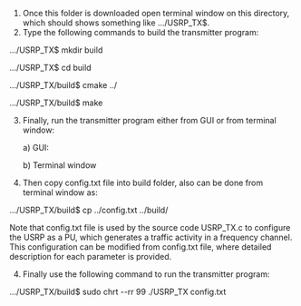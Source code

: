 1) Once this folder is downloaded open terminal window on this directory, which should shows something like .../USRP_TX$.
2) Type the following commands to build the transmitter program:

.../USRP_TX$ mkdir build

.../USRP_TX$ cd build

.../USRP_TX/build$ cmake ../

.../USRP_TX/build$ make

3) Finally, run the transmitter program either from GUI or from terminal window:

     a) GUI:
  

     b) Terminal window

5) Then copy config.txt file into build folder, also can be done from terminal window as:

.../USRP_TX/build$ cp ../config.txt ../build/

Note that config.txt file is used by the source code USRP_TX.c to configure the USRP as a PU, which generates a traffic activity in a frequency channel.
This configuration can be modified from config.txt file, where detailed description for each parameter is provided.

4) Finally use the following command to run the transmitter program:

.../USRP_TX/build$ sudo chrt --rr 99 ./USRP_TX config.txt
